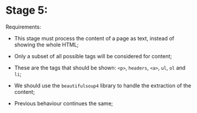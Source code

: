 # Stage 5:

Requirements:

- This stage must process the content of a page as text, instead of showing the whole HTML;

- Only a subset of all possible tags will be considered for content;

- These are the tags that should be shown: `<p>`, `headers`, `<a>`, `ul`, `ol` and `li`;

- We should use the `beautifulsoup4` library to handle the extraction of the content;

- Previous behaviour continues the same;
